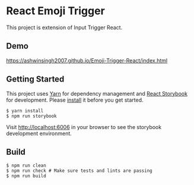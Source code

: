 # React Emoji Trigger

This project is extension of Input Trigger React.

## Demo

https://ashwinsingh2007.github.io/Emoji-Trigger-React/index.html

## Getting Started

This project uses [Yarn](https://yarnpkg.com/) for dependency management and [React Storybook](https://getstorybook.io/) for development.
Please [install](https://yarnpkg.com/docs/install) it before you get started.

```
$ yarn install
$ npm run storybook
```

Visit <http://localhost:6006> in your browser to see the storybook development environment.

## Build

```
$ npm run clean
$ npm run check # Make sure tests and lints are passing
$ npm run build
```




